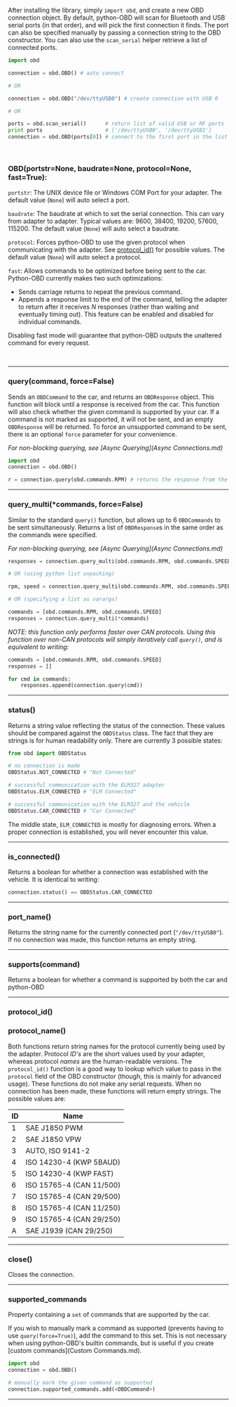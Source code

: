 
After installing the library, simply `import obd`, and create a new OBD connection object. By default, python-OBD will scan for Bluetooth and USB serial ports (in that order), and will pick the first connection it finds. The port can also be specified manually by passing a connection string to the OBD constructor. You can also use the `scan_serial` helper retrieve a list of connected ports.

```python
import obd

connection = obd.OBD() # auto connect

# OR

connection = obd.OBD("/dev/ttyUSB0") # create connection with USB 0

# OR

ports = obd.scan_serial()      # return list of valid USB or RF ports
print ports                    # ['/dev/ttyUSB0', '/dev/ttyUSB1']
connection = obd.OBD(ports[0]) # connect to the first port in the list
```


<br>

### OBD(portstr=None, baudrate=None, protocol=None, fast=True):

`portstr`: The UNIX device file or Windows COM Port for your adapter. The default value (`None`) will auto select a port.

`baudrate`: The baudrate at which to set the serial connection. This can vary from adapter to adapter. Typical values are: 9600, 38400, 19200, 57600, 115200. The default value (`None`) will auto select a baudrate.

`protocol`: Forces python-OBD to use the given protocol when communicating with the adapter. See [protocol_id()](Connections.md/#protocol_id) for possible values. The default value (`None`) will auto select a protocol.

`fast`: Allows commands to be optimized before being sent to the car. Python-OBD currently makes two such optimizations:

- Sends carriage returns to repeat the previous command.
- Appends a response limit to the end of the command, telling the adapter to return after it receives *N* responses (rather than waiting and eventually timing out). This feature can be enabled and disabled for individual commands.

Disabling fast mode will guarantee that python-OBD outputs the unaltered command for every request.

<br>

---

### query(command, force=False)

Sends an `OBDCommand` to the car, and returns an `OBDResponse` object. This function will block until a response is received from the car. This function will also check whether the given command is supported by your car. If a command is not marked as supported, it will not be sent, and an empty `OBDResponse` will be returned. To force an unsupported command to be sent, there is an optional `force` parameter for your convenience.

*For non-blocking querying, see [Async Querying](Async Connections.md)*

```python
import obd
connection = obd.OBD()

r = connection.query(obd.commands.RPM) # returns the response from the car
```

---

### query_multi(*commands, force=False)

Similar to the standard `query()` function, but allows up to 6 `OBDCommands` to be sent simultaneously. Returns a list of `OBDResponse`s in the same order as the commands were specified.

*For non-blocking querying, see [Async Querying](Async Connections.md)*

```python
responses = connection.query_multi(obd.commands.RPM, obd.commands.SPEED)

# OR (using python list unpacking)

rpm, speed = connection.query_multi(obd.commands.RPM, obd.commands.SPEED)

# OR (specifying a list as varargs)

commands = [obd.commands.RPM, obd.commands.SPEED]
responses = connection.query_multi(*commands)
```

*NOTE: this function only performs faster over CAN protocols. Using this function over non-CAN protocols will simply iteratively call `query()`, and is equivalent to writing:*

```python
commands = [obd.commands.RPM, obd.commands.SPEED]
responses = []

for cmd in commands:
    responses.append(connection.query(cmd))
```

---

### status()

Returns a string value reflecting the status of the connection. These values should be compared against the `OBDStatus` class. The fact that they are strings is for human readability only. There are currently 3 possible states:

```python
from obd import OBDStatus

# no connection is made
OBDStatus.NOT_CONNECTED # "Not Connected"

# successful communication with the ELM327 adapter
OBDStatus.ELM_CONNECTED # "ELM Connected"

# successful communication with the ELM327 and the vehicle
OBDStatus.CAR_CONNECTED # "Car Connected"
```

The middle state, `ELM_CONNECTED` is mostly for diagnosing errors. When a proper connection is established, you will never encounter this value.

---

### is_connected()

Returns a boolean for whether a connection was established with the vehicle. It is identical to writing:

```python
connection.status() == OBDStatus.CAR_CONNECTED
```

---

### port_name()

Returns the string name for the currently connected port (`"/dev/ttyUSB0"`). If no connection was made, this function returns an empty string.

---

### supports(command)

Returns a boolean for whether a command is supported by both the car and python-OBD

---

### protocol_id()
### protocol_name()

Both functions return string names for the protocol currently being used by the adapter. Protocol *ID's* are the short values used by your adapter, whereas protocol *names* are the human-readable versions. The `protocol_id()` function is a good way to lookup which value to pass in the `protocol` field of the OBD constructor (though, this is mainly for advanced usage). These functions do not make any serial requests. When no connection has been made, these functions will return empty strings. The possible values are:

|ID | Name                     |
|---|--------------------------|
| 1 | SAE J1850 PWM            |
| 2 | SAE J1850 VPW            |
| 3 | AUTO, ISO 9141-2         |
| 4 | ISO 14230-4 (KWP 5BAUD)  |
| 5 | ISO 14230-4 (KWP FAST)   |
| 6 | ISO 15765-4 (CAN 11/500) |
| 7 | ISO 15765-4 (CAN 29/500) |
| 8 | ISO 15765-4 (CAN 11/250) |
| 9 | ISO 15765-4 (CAN 29/250) |
| A | SAE J1939 (CAN 29/250)   |

---

<!--

### ecus()

Returns a list of identified "Engine Control Units" visible to the adapter. Each value in the list is a constant representing that ECU's function. These constants are found in the `ECU` class:

```python
from obd import ECU

ECU.UNKNOWN
ECU.ENGINE
```

Python-OBD can currently only detect the engine computer, but future versions may extend this capability.

-->

### close()

Closes the connection.

---

### supported_commands

Property containing a `set` of commands that are supported by the car.

If you wish to manually mark a command as supported (prevents having to use `query(force=True)`), add the command to this set. This is not necessary when using python-OBD's builtin commands, but is useful if you create [custom commands](Custom Commands.md).

```python
import obd
connection = obd.OBD()

# manually mark the given command as supported
connection.supported_commands.add(<OBDCommand>)
```
---

<br>

